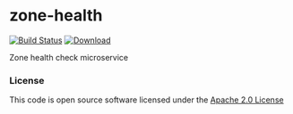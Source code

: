 # zone-health

[![Build Status](https://travis-ci.org/hmrc/zone-health.svg?branch=master)](https://travis-ci.org/hmrc/zone-health) [ ![Download](https://api.bintray.com/packages/hmrc/releases/zone-health/images/download.svg) ](https://bintray.com/hmrc/releases/zone-health/_latestVersion)

Zone health check microservice

### License

This code is open source software licensed under the [Apache 2.0 License]("http://www.apache.org/licenses/LICENSE-2.0.html")
